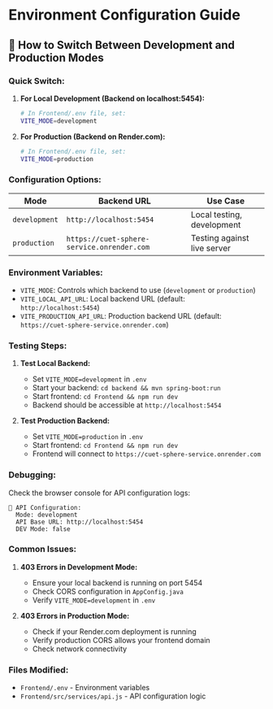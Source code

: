 # Environment Configuration Guide

## 🔧 How to Switch Between Development and Production Modes

### Quick Switch:

1. **For Local Development (Backend on localhost:5454):**
   ```bash
   # In Frontend/.env file, set:
   VITE_MODE=development
   ```

2. **For Production (Backend on Render.com):**
   ```bash
   # In Frontend/.env file, set:
   VITE_MODE=production
   ```

### Configuration Options:

| Mode          | Backend URL                                | Use Case                    |
| ------------- | ------------------------------------------ | --------------------------- |
| `development` | `http://localhost:5454`                    | Local testing, development  |
| `production`  | `https://cuet-sphere-service.onrender.com` | Testing against live server |

### Environment Variables:

- `VITE_MODE`: Controls which backend to use (`development` or `production`)
- `VITE_LOCAL_API_URL`: Local backend URL (default: `http://localhost:5454`)
- `VITE_PRODUCTION_API_URL`: Production backend URL (default: `https://cuet-sphere-service.onrender.com`)

### Testing Steps:

1. **Test Local Backend:**
   - Set `VITE_MODE=development` in `.env`
   - Start your backend: `cd backend && mvn spring-boot:run`
   - Start frontend: `cd Frontend && npm run dev`
   - Backend should be accessible at `http://localhost:5454`

2. **Test Production Backend:**
   - Set `VITE_MODE=production` in `.env`
   - Start frontend: `cd Frontend && npm run dev`
   - Frontend will connect to `https://cuet-sphere-service.onrender.com`

### Debugging:

Check the browser console for API configuration logs:
```
🔧 API Configuration:
  Mode: development
  API Base URL: http://localhost:5454
  DEV Mode: false
```

### Common Issues:

1. **403 Errors in Development Mode:**
   - Ensure your local backend is running on port 5454
   - Check CORS configuration in `AppConfig.java`
   - Verify `VITE_MODE=development` in `.env`

2. **403 Errors in Production Mode:**
   - Check if your Render.com deployment is running
   - Verify production CORS allows your frontend domain
   - Check network connectivity

### Files Modified:

- `Frontend/.env` - Environment variables
- `Frontend/src/services/api.js` - API configuration logic